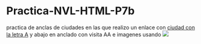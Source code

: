 # Practica-NVL-HTML-P7b
practica de anclas de ciudades en las que realizo  un enlace con <a href="#ciudad AA">ciudad con la letra A</a>
y abajo en anclado con  <a name="#ciudad con la letra A">visita AA </a>
e imagenes usando <img src="ciudad.jpg"/>

